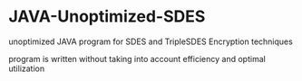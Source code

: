 # JAVA-Unoptimized-SDES
unoptimized JAVA program for SDES and TripleSDES Encryption techniques

program is written without taking into account efficiency and optimal utilization
